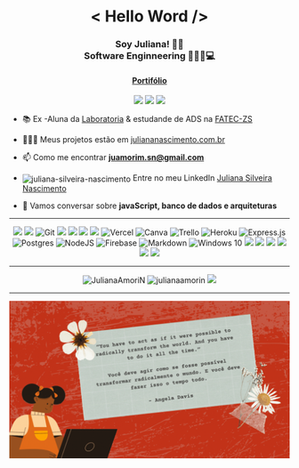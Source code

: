 <h1 align="center">< Hello Word /> </h1>
<h3 align="center"> Soy Juliana! 🖖🏽 <br> Software Enginneering 👩🏽‍💻💻 </h3>
<h4 align="center"><a href="https://juliana-silveira.vercel.app/" >Portifólio</a></h4>


<p align="center">
<img  src="https://img.shields.io/static/v1?label=English&message=basic&color=C2331A&"/>
<img  src="https://img.shields.io/static/v1?label=Spanish&message=interediary&color=C2331A&"/>
<img  src="https://img.shields.io/github/watchers/JulianaAmoriN/JulianaAmoriN.svg"/>
</p>

- 📚 Ex -Aluna da [Laboratoria](https://github.com/Laboratoria) & estudande de ADS na [FATEC-ZS](http://fateczonasul.edu.br/)

- 👩🏽‍💻 Meus projetos estão em [juliananascimento.com.br](https://github.com/JulianaAmoriN)

- 📫 Como me encontrar **juamorim.sn@gmail.com**

-  <img align="center" src="https://cdn.jsdelivr.net/npm/simple-icons@3.0.1/icons/linkedin.svg" alt="juliana-silveira-nascimento" height="20" width="20" /> Entre no meu LinkedIn [Juliana Silveira Nascimento](https://www.linkedin.com/in/juliana-silveira-nascimento/)

- 💬 Vamos conversar sobre **javaScript, banco de dados e arquiteturas**


---

<p align="center">
<img src="https://img.shields.io/badge/Material--UI-0081CB?style=for-the-badge&logo=material-ui&logoColor=white"> <img src="https://img.shields.io/badge/React-20232A?style=for-the-badge&logo=react&logoColor=61DAFB"> <img alt="Git" src="https://img.shields.io/badge/git%20-%23F05033.svg?&style=for-the-badge&logo=git&logoColor=white"/> <img src="https://img.shields.io/badge/CSS3-1572B6?style=for-the-badge&logo=css3&logoColor=white"> <img src="https://img.shields.io/badge/HTML5-E34F26?style=for-the-badge&logo=html5&logoColor=white"> <img src="https://img.shields.io/badge/JavaScript-F7DF1E?style=for-the-badge&logo=javascript&logoColor=black"> <img src="https://img.shields.io/badge/GitHub-100000?style=for-the-badge&logo=github&logoColor=white">   <img alt="Vercel" src="https://img.shields.io/badge/vercel%20-%23000000.svg?&style=for-the-badge&logo=vercel&logoColor=white"/> <img alt="Canva" src="https://img.shields.io/badge/Canva%20-%2300C4CC.svg?&style=for-the-badge&logo=Canva&logoColor=white"/> <img alt="Trello" src="https://img.shields.io/badge/Trello%20-%23026AA7.svg?&style=for-the-badge&logo=Trello&logoColor=white"/> <img alt="Heroku" src="https://img.shields.io/badge/heroku%20-%23430098.svg?&style=for-the-badge&logo=heroku&logoColor=white"/> <img alt="Express.js" src="https://img.shields.io/badge/express.js%20-%23404d59.svg?&style=for-the-badge"/> <img alt="Postgres" src ="https://img.shields.io/badge/postgres-%23316192.svg?&style=for-the-badge&logo=postgresql&logoColor=white"/>  <img alt="NodeJS" src="https://img.shields.io/badge/node.js%20-%2343853D.svg?&style=for-the-badge&logo=node.js&logoColor=white"/> <img alt="Firebase" src="https://img.shields.io/badge/firebase%20-%23039BE5.svg?&style=for-the-badge&logo=firebase"/>
<img alt="Markdown" src="https://img.shields.io/badge/markdown-%23000000.svg?&style=for-the-badge&logo=markdown&logoColor=white"/> <img alt="Windows 10" src="https://img.shields.io/badge/Windows-0078D6?style=for-the-badge&logo=windows&logoColor=white" /> <img src="https://img.shields.io/badge/php-%23777BB4.svg?style=for-the-badge&logo=php&logoColor=white"> <img src="https://img.shields.io/badge/elixir-%234B275F.svg?style=for-the-badge&logo=elixir&logoColor=white"> <img src="https://img.shields.io/badge/Insomnia-black?style=for-the-badge&logo=insomnia&logoColor=5849BE"> <img src= "https://img.shields.io/badge/MongoDB-4EA94B?style=for-the-badge&logo=mongodb&logoColor=white"> <img src= "https://img.shields.io/badge/Docker-2496ED?style=for-the-badge&logo=docker&logoColor=white"> <img src= "https://img.shields.io/badge/Linux-E34F26?style=for-the-badge&logo=linux&logoColor=black">
</p>

---
<p align="center">
<img src="https://github-readme-stats.vercel.app/api?username=JulianaAmoriN&show_icons=true&theme=great-gatsby" alt="JulianaAmoriN" width="45%" />
<img src="https://github-readme-streak-stats.herokuapp.com/?user=julianaamorin&theme=highcontrast" alt="julianaamorin" width="45%"/>
  
<img awidth="100%" src="https://github-readme-stats.vercel.app/api/top-langs/?username=julianaamorin&layout=compact&theme=great-gatsby">
</p>

---

![](https://github.com/JulianaAmoriN/JulianaAmoriN/blob/main/AngelaDavis.gif)
